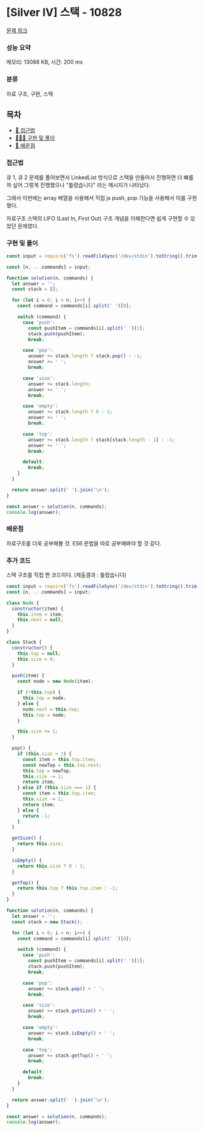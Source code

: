 # [Silver IV] 스택 - 10828

[문제 링크](https://www.acmicpc.net/problem/10828)

### 성능 요약

메모리: 13088 KB, 시간: 200 ms

### 분류

자료 구조, 구현, 스택

## 목차

- [🤔 접근법](#접근법)
- [👨🏻‍💻 구현 및 풀이](#구현-및-풀이)
- [🫢 배운점](#배운점)

### 접근법

큐 1, 큐 2 문제를 풀어보면서 LinkedList 방식으로 스택을 만들어서 진행하면 더 빠를까 싶어 그렇게 진행했으나 "틀렸습니다" 라는 메시지가 나타났다.

그래서 이번에는 array 배열을 사용해서 직접 js push, pop 기능을 사용해서 이를 구현했다.

자료구조 스택의 LIFO (Last In, First Out) 구조 개념을 이해한다면 쉽게 구현할 수 있었던 문제였다.

### 구현 및 풀이

```javascript
const input = require('fs').readFileSync('/dev/stdin').toString().trim().split('\n');

const [n, ...commands] = input;

function solution(n, commands) {
  let answer = '';
  const stack = [];

  for (let i = 0; i < n; i++) {
    const command = commands[i].split(' ')[0];

    switch (command) {
      case 'push':
        const pushItem = commands[i].split(' ')[1];
        stack.push(pushItem);
        break;

      case 'pop':
        answer += stack.length ? stack.pop() : -1;
        answer += ' ';
        break;

      case 'size':
        answer += stack.length;
        answer += ' ';
        break;

      case 'empty':
        answer += stack.length ? 0 : 1;
        answer += ' ';
        break;

      case 'top':
        answer += stack.length ? stack[stack.length - 1] : -1;
        answer += ' ';
        break;

      default:
        break;
    }
  }

  return answer.split(' ').join('\n');
}

const answer = solution(n, commands);
console.log(answer);
```

### 배운점

자료구조를 더욱 공부해볼 것. ES6 문법을 따로 공부해봐야 할 것 같다.

### 추가 코드

스택 구조를 직접 짠 코드이다. (제출결과 : 틀렸습니다)

```jsx
const input = require('fs').readFileSync('/dev/stdin').toString().trim().split('\n');
const [n, ...commands] = input;

class Node {
  constructor(item) {
    this.item = item;
    this.next = null;
  }
}

class Stack {
  constructor() {
    this.top = null;
    this.size = 0;
  }

  push(item) {
    const node = new Node(item);

    if (!this.top) {
      this.top = node;
    } else {
      node.next = this.top;
      this.top = node;
    }

    this.size += 1;
  }

  pop() {
    if (this.size > 1) {
      const item = this.top.item;
      const newTop = this.top.next;
      this.top = newTop;
      this.size -= 1;
      return item;
    } else if (this.size === 1) {
      const item = this.top.item;
      this.size -= 1;
      return item;
    } else {
      return -1;
    }
  }

  getSize() {
    return this.size;
  }

  isEmpty() {
    return this.size ? 0 : 1;
  }

  getTop() {
    return this.top ? this.top.item : -1;
  }
}

function solution(n, commands) {
  let answer = '';
  const stack = new Stack();

  for (let i = 0; i < n; i++) {
    const command = commands[i].split(' ')[0];

    switch (command) {
      case 'push':
        const pushItem = commands[i].split(' ')[1];
        stack.push(pushItem);
        break;

      case 'pop':
        answer += stack.pop() + ' ';
        break;

      case 'size':
        answer += stack.getSize() + ' ';
        break;

      case 'empty':
        answer += stack.isEmpty() + ' ';
        break;

      case 'top':
        answer += stack.getTop() + ' ';
        break;

      default:
        break;
    }
  }

  return answer.split(' ').join('\n');
}

const answer = solution(n, commands);
console.log(answer);
```
